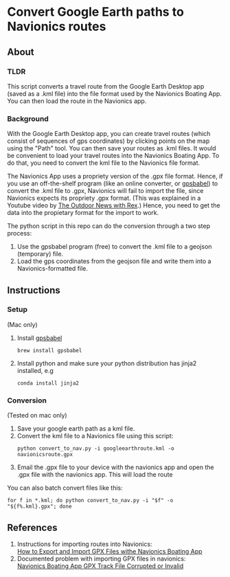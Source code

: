 # Convert Google Earth paths to Navionics routes

## About

### TLDR 
This script converts a travel route from the Google Earth Desktop app (saved as a .kml file) into the file format used by the Navionics Boating App. You can then load the route in the Navionics app.

### Background

With the Google Earth Desktop app, you can create travel routes (which consist of sequences of gps coordinates) by clicking points on the map using the "Path" tool. You can then save your routes as .kml files. It would be convenient to load your travel routes into the Navionics Boating App.  To do that, you need to convert the kml file to the Navionics file format.

The Navionics App uses a propriety version of the .gpx file format.  Hence, if you use an off-the-shelf program (like an online converter, or [gpsbabel](https://www.gpsbabel.org/)) to convert the .kml file to .gpx, Navionics will fail to import the file, since Navionics expects its propriety .gpx format.
(This was explained in a Youtube video by [The Outdoor News with Rex](https://www.youtube.com/watch?v=OotuLHvwBCc).)  Hence, you need to get the data into the propietary format for the import to work.

The python script in this repo can do the conversion through a two step process:
1. Use the gpsbabel program (free) to convert the .kml file to a geojson (temporary) file.
1. Load the gps coordinates from the geojson file and write them into a Navionics-formatted file.

## Instructions

### Setup
(Mac only)  
1. Install [gpsbabel](https://www.gpsbabel.org/)
    ```shell
    brew install gpsbabel
    ```
2. Install python and make sure your python distribution has jinja2 installed, e.g
    ```shell
    conda install jinja2
    ```

### Conversion
(Tested on mac only)
1. Save your google earth path as a kml file.
1. Convert the kml file to a Navionics file using this script:
    ```shell
    python convert_to_nav.py -i googleearthroute.kml -o navionicsroute.gpx
    ```
1. Email the .gpx file to your device with the navionics app and open the .gpx file with the navionics app.  This will load the route

You can also batch convert files like this:
```shell
for f in *.kml; do python convert_to_nav.py -i "$f" -o "${f%.kml}.gpx"; done
```

## References
1. Instructions for importing routes into Navionics:   
[How to Export and Import GPX Files withe Navionics Boating App](https://www.youtube.com/watch?v=FEUY-VJNZ_A)
1. Documented problem with importing GPX files in navionics:  
[Navionics Boating App GPX Track File Corrupted or Invalid](https://www.youtube.com/watch?v=OotuLHvwBCc)